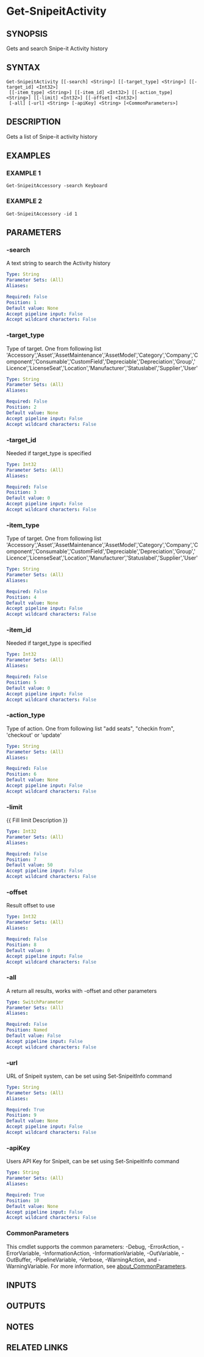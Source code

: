 ﻿---
external help file: SnipeitPS-help.xml
Module Name: SnipeitPS
online version:
schema: 2.0.0
---

# Get-SnipeitActivity

## SYNOPSIS
Gets and search Snipe-it Activity history

## SYNTAX

```
Get-SnipeitActivity [[-search] <String>] [[-target_type] <String>] [[-target_id] <Int32>]
 [[-item_type] <String>] [[-item_id] <Int32>] [[-action_type] <String>] [[-limit] <Int32>] [[-offset] <Int32>]
 [-all] [-url] <String> [-apiKey] <String> [<CommonParameters>]
```

## DESCRIPTION
Gets a list of Snipe-it activity history

## EXAMPLES

### EXAMPLE 1
```
Get-SnipeitAccessory -search Keyboard
```

### EXAMPLE 2
```
Get-SnipeitAccessory -id 1
```

## PARAMETERS

### -search
A text string to search the Activity history

```yaml
Type: String
Parameter Sets: (All)
Aliases:

Required: False
Position: 1
Default value: None
Accept pipeline input: False
Accept wildcard characters: False
```

### -target_type
Type of target.
One from following list 'Accessory','Asset','AssetMaintenance','AssetModel','Category','Company','Component','Consumable','CustomField','Depreciable','Depreciation','Group','Licence','LicenseSeat','Location','Manufacturer','Statuslabel','Supplier','User'

```yaml
Type: String
Parameter Sets: (All)
Aliases:

Required: False
Position: 2
Default value: None
Accept pipeline input: False
Accept wildcard characters: False
```

### -target_id
Needed if target_type is specified

```yaml
Type: Int32
Parameter Sets: (All)
Aliases:

Required: False
Position: 3
Default value: 0
Accept pipeline input: False
Accept wildcard characters: False
```

### -item_type
Type of target.
One from following list 'Accessory','Asset','AssetMaintenance','AssetModel','Category','Company','Component','Consumable','CustomField','Depreciable','Depreciation','Group','Licence','LicenseSeat','Location','Manufacturer','Statuslabel','Supplier','User'

```yaml
Type: String
Parameter Sets: (All)
Aliases:

Required: False
Position: 4
Default value: None
Accept pipeline input: False
Accept wildcard characters: False
```

### -item_id
Needed if target_type is specified

```yaml
Type: Int32
Parameter Sets: (All)
Aliases:

Required: False
Position: 5
Default value: 0
Accept pipeline input: False
Accept wildcard characters: False
```

### -action_type
Type of action.
One from following list "add seats", "checkin from", 'checkout' or 'update'

```yaml
Type: String
Parameter Sets: (All)
Aliases:

Required: False
Position: 6
Default value: None
Accept pipeline input: False
Accept wildcard characters: False
```

### -limit
{{ Fill limit Description }}

```yaml
Type: Int32
Parameter Sets: (All)
Aliases:

Required: False
Position: 7
Default value: 50
Accept pipeline input: False
Accept wildcard characters: False
```

### -offset
Result offset to use

```yaml
Type: Int32
Parameter Sets: (All)
Aliases:

Required: False
Position: 8
Default value: 0
Accept pipeline input: False
Accept wildcard characters: False
```

### -all
A return all results, works with -offset and other parameters

```yaml
Type: SwitchParameter
Parameter Sets: (All)
Aliases:

Required: False
Position: Named
Default value: False
Accept pipeline input: False
Accept wildcard characters: False
```

### -url
URL of Snipeit system, can be set using Set-SnipeitInfo command

```yaml
Type: String
Parameter Sets: (All)
Aliases:

Required: True
Position: 9
Default value: None
Accept pipeline input: False
Accept wildcard characters: False
```

### -apiKey
Users API Key for Snipeit, can be set using Set-SnipeitInfo command

```yaml
Type: String
Parameter Sets: (All)
Aliases:

Required: True
Position: 10
Default value: None
Accept pipeline input: False
Accept wildcard characters: False
```

### CommonParameters
This cmdlet supports the common parameters: -Debug, -ErrorAction, -ErrorVariable, -InformationAction, -InformationVariable, -OutVariable, -OutBuffer, -PipelineVariable, -Verbose, -WarningAction, and -WarningVariable. For more information, see [about_CommonParameters](http://go.microsoft.com/fwlink/?LinkID=113216).

## INPUTS

## OUTPUTS

## NOTES

## RELATED LINKS
